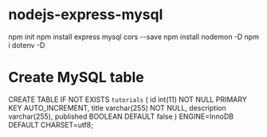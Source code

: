 # nodejs-express-mysql

npm init
npm install express mysql cors --save
npm install nodemon -D
npm i dotenv -D

# Create MySQL table
CREATE TABLE IF NOT EXISTS `tutorials` (
  id int(11) NOT NULL PRIMARY KEY AUTO_INCREMENT,
  title varchar(255) NOT NULL,
  description varchar(255),
  published BOOLEAN DEFAULT false
) ENGINE=InnoDB DEFAULT CHARSET=utf8;

 